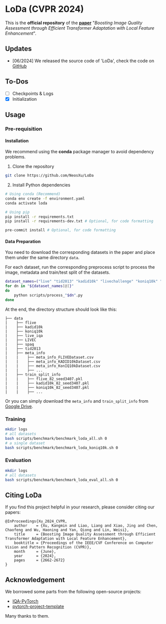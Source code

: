 # LoDa (CVPR 2024)

This is the **official repository** of the [**paper**](https://openaccess.thecvf.com/content/CVPR2024/html/Xu_Boosting_Image_Quality_Assessment_through_Efficient_Transformer_Adaptation_with_Local_CVPR_2024_paper.html) "*Boosting Image Quality Assessment through Efficient Transformer Adaptation with Local Feature Enhancement*".

## Updates

* [06/2024] We released the source code of 'LoDa', check the code on [GitHub](https://github.com/NeosXu/LoDa)

## To-Dos

* [ ] Checkpoints & Logs
* [x] Initialization

## Usage

### Pre-requisition

#### Installation

We recommend using the **conda** package manager to avoid dependency problems. 

1. Clone the repository

```sh
git clone https://github.com/NeosXu/LoDa
```

2. Install Python dependencies

```sh
# Using conda (Recommend)
conda env create -f environment.yaml
conda activate loda

# Using pip
pip install -r requirements.txt
pip install -r requirements-dev.txt # Optional, for code formatting

pre-commit install # Optional, for code formatting
```

#### Data Preparation
You need to download the corresponding datasets in the paper and place them under the same directory ```data```.

For each dataset, run the corresponding preprocess script to process the image, metadata and train/test split of the datasets.

```sh
dataset_names=("live" "tid2013" "kadid10k" "livechallenge" "koniq10k" "spaq" "flive")
for dn in "${dataset_names[@]}"
do
    python scripts/process_"$dn".py
done
```

At the end, the directory structure should look like this:

```
├── data
|    ├── flive
|    ├── kadid10k
|    ├── koniq10k
|    ├── live_iqa
|    ├── LIVEC
|    ├── spaq
|    ├── tid2013
|    ├── meta_info
|    |    ├── meta_info_FLIVEDataset.csv
|    |    ├── meta_info_KADID10kDataset.csv
|    |    ├── meta_info_KonIQ10kDataset.csv
|    |    ├── ...
|    ├── train_split_info
|    |    ├── flive_82_seed3407.pkl
|    |    ├── kadid10k_82_seed3407.pkl
|    |    ├── koniq10k_82_seed3407.pkl
|    |    ├── ...
```

Or you can simply download the `meta_info` and `train_split_info` from [Google Drive](https://drive.google.com/drive/folders/1LiOQ2dvdssnUoVnIsB97Z21g6g_cmrbw?usp=sharing).

### Training

```bash
mkdir logs
# all datasets
bash scripts/benchmark/benchmark_loda_all.sh 0
# a single dataset
bash scripts/benchmark/benchmark_loda_koniq10k.sh 0
```

### Evaluation

```bash
mkdir logs
# all datasets
bash scripts/benchmark/benchmark_loda_eval_all.sh 0
```

## Citing LoDa

If you find this project helpful in your research, please consider citing our papers:

```text
@InProceedings{Xu_2024_CVPR,
    author    = {Xu, Kangmin and Liao, Liang and Xiao, Jing and Chen, Chaofeng and Wu, Haoning and Yan, Qiong and Lin, Weisi},
    title     = {Boosting Image Quality Assessment through Efficient Transformer Adaptation with Local Feature Enhancement},
    booktitle = {Proceedings of the IEEE/CVF Conference on Computer Vision and Pattern Recognition (CVPR)},
    month     = {June},
    year      = {2024},
    pages     = {2662-2672}
}
```

## Acknowledgement

We borrowed some parts from the following open-source projects:

* [IQA-PyTorch](https://github.com/chaofengc/IQA-PyTorch)
* [pytorch-project-template](https://github.com/ryul99/pytorch-project-template)

Many thanks to them.
